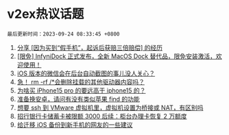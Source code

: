 # v2ex热议话题

`最后更新时间：2023-09-24 08:33:45 +0800`

1. [分享 [因为买到“假手机”，起诉后获赔三倍赔偿] 的经历](https://www.v2ex.com/t/976456)
1. [[限免] InfyniDock 正式发布，全新 MacOS Dock 替代品，限免安装激活，欢迎使用！](https://www.v2ex.com/t/976496)
1. [iOS 版本的微信会在后台自动截图的事儿没人关心？](https://www.v2ex.com/t/976391)
1. [急！ rm -rf /*会删除挂载的其他驱动器内容吗？](https://www.v2ex.com/t/976473)
1. [为啥买 iPhone15 pro 的要远高于 iphone15 的？](https://www.v2ex.com/t/976453)
1. [准备换安卓，请问有没有类似苹果 find 的功能](https://www.v2ex.com/t/976422)
1. [想要 ssh 到 VMware 虚拟机里，虚拟机设置为桥接或 NAT，有区别吗](https://www.v2ex.com/t/976415)
1. [招行银行卡储蓄卡被限额 3000 后续：柜台办理卡恢复 2 万额度](https://www.v2ex.com/t/976399)
1. [给迁移 iOS 备份到新手机的网友的一些建议](https://www.v2ex.com/t/976408)

